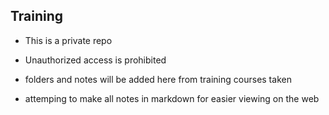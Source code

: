 ## Training

- This is a private repo
- Unauthorized access is prohibited

- folders and notes will be added here from training courses taken
- attemping to make all notes in markdown for easier viewing on the web
